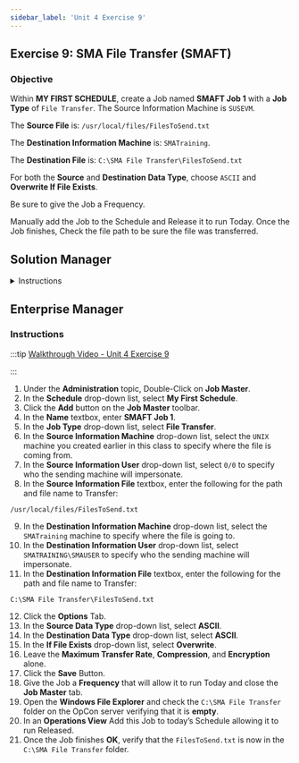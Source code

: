 ```yaml
---
sidebar_label: 'Unit 4 Exercise 9'
---
```


## Exercise 9: SMA File Transfer (SMAFT)

### Objective

Within **MY FIRST SCHEDULE**, create a Job named **SMAFT Job 1** with a **Job Type** of ```File Transfer```. The Source Information Machine is ```SUSEVM```.  

The **Source File** is: ```/usr/local/files/FilesToSend.txt```

The **Destination Information Machine** is: ```SMATraining```. 

The **Destination File** is: ```C:\SMA File Transfer\FilesToSend.txt```

For both the **Source** and **Destination Data Type**, choose ```ASCII``` and **Overwrite If File Exists**.

Be sure to give the Job a Frequency.

Manually add the Job to the Schedule and Release it to run Today. Once the Job finishes, Check the file path to be sure the file was transferred.

## Solution Manager

<details>
<summary> Instructions </summary>

1.	In **Library**, under the **Administration** topic, select **Master Schedules**.
2.	In the **Schedule** list, select **My First Schedule** and click the **View** button.  
3.	Select **Add* Job* button in the side menu. 
4.	In the **Name** textbox, enter **SMAFT Job 1**.
5.	In the **Job Type** dropdown list, select **File Transfer**.
6.	In the **Source - Machine** dropdown list, select the **SUSEVM** ```UNIX``` machine you created earlier in this class to specify where the file is coming from. 
7.	In the **Source Information User** dropdown list, select ```0/0``` to specify who the sending machine will impersonate.
8.	In the **Source Information File** textbox, enter the following for the path and file name to Transfer:

```
/usr/local/files/FilesToSend.txt
```

9.	In the **Destination Information Machine** dropdown list, select the ```SMATraining``` machine to specify where the file is going to. 
10.	In the **Destination Information User** dropdown list, select ```SMATRAINING\SMAUSER``` to specify who the sending machine will impersonate.
11.	In the **Destination Information File** textbox, enter the following for the path and file name to Transfer: 

```
C:\SMA File Transfer\FilesToSend.txt
``` 

12.	In the **Source Data Type** dropdown list, select **ASCII**.
13.	In the **Destination Data Type** dropdown list, select **ASCII**.
14.	In the **Options - If File Exists** dropdown list, select **Overwrite**.
16.	Change the **Options - TLS Security Override** to **None**, but leave the other communication options alone.
17.	Click the **Save** Button.
18.	Give the Job a **Frequency** that will allow it to run Today and close the **Job Master** tab.
19.	Open the **Windows File Explorer** and check the ```C:\SMA File Transfer``` folder on the OpCon server verifying that it is **empty**.
20.	In **Processes**, add this Job to today’s Schedule allowing it to run Released.
21.	Once the Job finishes **OK**, verify that the ```FilesToSend.txt``` is now in the ```C:\SMA File Transfer``` folder.

</details>

## Enterprise Manager

### Instructions

:::tip [Walkthrough Video - Unit 4 Exercise 9](../static/videobasic/U4E9.mp4)

:::


1.	Under the **Administration** topic, Double-Click on **Job Master**. 
2.	In the **Schedule** drop-down list, select **My First Schedule**.
3.	Click the **Add** button on the **Job Master** toolbar. 
4.	In the **Name** textbox, enter **SMAFT Job 1**.
5.	In the **Job Type** drop-down list, select **File Transfer**.
6.	In the **Source Information Machine** drop-down list, select the ```UNIX``` machine you created earlier in this class to specify where the file is coming from. 
7.	In the **Source Information User** drop-down list, select ```0/0``` to specify who the sending machine will impersonate.
8.	In the **Source Information File** textbox, enter the following for the path and file name to Transfer:

```
/usr/local/files/FilesToSend.txt
```

9.	In the **Destination Information Machine** drop-down list, select the ```SMATraining``` machine to specify where the file is going to. 
10.	In the **Destination Information User** drop-down list, select ```SMATRAINING\SMAUSER``` to specify who the sending machine will impersonate.
11.	In the **Destination Information File** textbox, enter the following for the path and file name to Transfer: 

```
C:\SMA File Transfer\FilesToSend.txt
``` 

12.	Click the **Options** Tab.
13.	In the **Source Data Type** drop-down list, select **ASCII**.
14.	In the **Destination Data Type** drop-down list, select **ASCII**.
15.	In the **If File Exists** drop-down list, select **Overwrite**.
16.	Leave the **Maximum Transfer Rate**, **Compression**, and **Encryption** alone.
17.	Click the **Save** Button.
18.	Give the Job a **Frequency** that will allow it to run Today and close the **Job Master** tab.
19.	Open the **Windows File Explorer** and check the ```C:\SMA File Transfer``` folder on the OpCon server verifying that it is **empty**.
20.	In an **Operations View** Add this Job to today’s Schedule allowing it to run Released.
21.	Once the Job finishes **OK**, verify that the ```FilesToSend.txt``` is now in the ```C:\SMA File Transfer``` folder.


